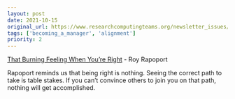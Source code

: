 ```yaml
---
layout: post
date: 2021-10-15
original_url: https://www.researchcomputingteams.org/newsletter_issues/0096
tags: ['becoming_a_manager', 'alignment']
priority: 2
---
```


<!-- markdownlint-disable MD033 -->
<!-- markdownlint-disable MD041 -->
<!-- markdownlint-disable MD049 -->

[That Burning Feeling When You’re Right](https://medium.com/@royrapoport/that-burning-feeling-when-youre-right-cee8b8d05492) - Roy Rapoport

Rapoport reminds us that being right is nothing. Seeing the correct path to take is table stakes.  If you can’t convince others to join you on that path, nothing will get accomplished.